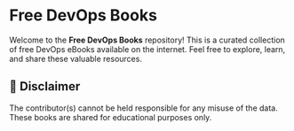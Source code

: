 # Free DevOps Books

Welcome to the **Free DevOps Books** repository! This is a curated collection of free DevOps eBooks available on the internet. Feel free to explore, learn, and share these valuable resources.

## 📌 Disclaimer
The contributor(s) cannot be held responsible for any misuse of the data. These books are shared for educational purposes only.


